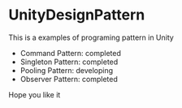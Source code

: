 # UnityDesignPattern
This is a examples of programing pattern in Unity

- Command Pattern: completed
- Singleton Pattern: completed
- Pooling Pattern: developing
- Observer Pattern: completed

Hope you like it
